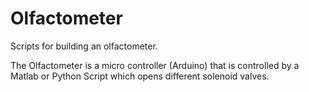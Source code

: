 # Olfactometer
Scripts for building an olfactometer.

The Olfactometer is a micro controller (Arduino) that is controlled by a Matlab or Python Script which opens different 	solenoid valves. 

